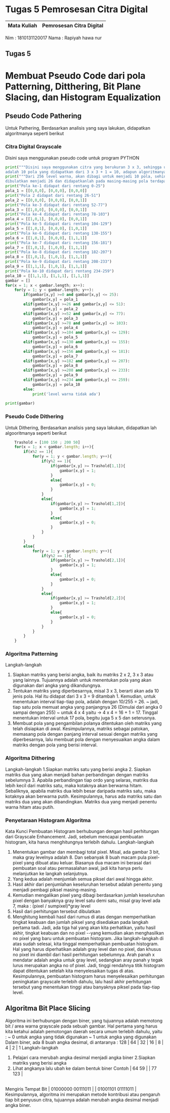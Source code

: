 # Tugas 5 Pemrosesan Citra Digital

Mata Kuliah | Pemrosesan Citra Digital
--------|--------
Nim  : 1810131120017
Nama : Rapiyah hawa nur

## Tugas 5
# Membuat Pseudo Code dari pola Patterning, Ditthering, Bit Plane Slacing, dan Histogram Equalization
## Pseudo Code Pathering
Untuk Pathering, Berdasarkan analisis yang saya lakukan, didapatkan algoritmanya seperti berikut
### Citra Digital Grayscale
Disini saya menggunakan pseudo code untuk program PYTHON

```python
print("""Disini saya menggunakan citra yang berukuran 3 x 3, sehingga untuk banyaknya level/banyak pola 
adalah 10 pola yang didapatkan dari 3 x 3 + 1 = 10, adapun algoritmanya seperti berikut""")
print("""Dari 256 level warna, akan dibagi untuk menjadi 10 pola, sehingga 256/10 = 25,6 yang
dibulatkan menjadi 26 dan didapatkanlah pada masing-masing pola terdapat 26 panjang rentangan.""")
print("Pola ke-1 didapat dari rentang 0-25")
pola_1 = [[0,0,0], [0,0,0], [0,0,0]]
print("Pola 2 didapat dari rentang 26-51")
pola_2 = [[0,0,0], [0,0,0], [0,0,1]]
print("Pola ke-3 didapat dari rentang 52-77")
pola_3 = [[1,0,0], [0,0,0], [0,0,1]]
print("Pola ke-4 didapat dari rentang 78-103")
pola_4 = [[1,0,1], [0,0,0], [0,0,1]]
print("Pola ke-5 didapat dari rentang 104-129")
pola_5 = [[1,0,1], [0,0,0], [1,0,1]]
print("Pola ke-6 didapat dari rentang 130-155")
pola_6 = [[1,0,1], [0,0,0], [1,1,1]]
print("Pola ke-7 didapat dari rentang 156-181")
pola_7 = [[1,0,1], [1,0,0], [1,1,1]]
print("Pola ke-8 didapat dari rentang 182-207")
pola_8 = [[1,0,1], [1,0,1], [1,1,1]]
print("Pola ke-9 didapat dari rentang 208-233")
pola_9 = [[1,1,1], [1,0,1], [1,1,1]]
print("Pola ke-10 didapat dari rentang 234-259")
pola_10 = [[1,1,1], [1,1,1], [1,1,1]]
gambar = []
for(x = 1; x < gambar.length; x++):
    for(y = 1; y < gambar.length; y++):
        if(gambar[x,y] >=0 and gambar[x,y] <= 25):
            gambar[x,y] = pola_1
        elif(gambar[x,y] >=26 and gambar[x,y] <= 51):
            gambar[x,y] = pola_2
        elif(gambar[x,y] >=52 and gambar[x,y] <= 77):
            gambar[x,y] = pola_3
        elif(gambar[x,y] >=78 and gambar[x,y] <= 103):
            gambar[x,y] = pola_4
        elif(gambar[x,y] >=104 and gambar[x,y] <= 129):
            gambar[x,y] = pola_5
        elif(gambar[x,y] >=130 and gambar[x,y] <= 155):
            gambar[x,y] = pola_6
        elif(gambar[x,y] >=156 and gambar[x,y] <= 181):
            gambar[x,y] = pola_7
        elif(gambar[x,y] >=182 and gambar[x,y] <= 207):
            gambar[x,y] = pola_8
        elif(gambar[x,y] >=208 and gambar[x,y] <= 233):
            gambar[x,y] = pola_9
        elif(gambar[x,y] >=234 and gambar[x,y] <= 259):
            gambar[x,y] = pola_10
        else:
            print('level warna tidak ada')
            
print(gambar)
```
### **Pseudo Code Dithering**
Untuk Dithering, Berdasarkan analisis yang saya lakukan, didapatkan lah algooritmanya seperti berikut
```javascript
    Trashold = [100 150 ; 200 50]
    for(x = 1; x < gambar.length; i++){
        if(x%2 == 1){
            for(y = 1; y < gambar.length; y++){
                if(y%2 == 1){
                    if(gambar[x,y] >= Trashold[1,1]){
                        gambar[x,y] = 1;
                    }
                    else{
                        gambar[x,y] = 0;
                    }
                }
                else{
                    if(gambar[x,y] >= Trashold[1,2]){
                        gambar[x,y] = 1;
                    }
                    else{
                        gambar[x,y] = 0;
                    }
                }
            }
        }
        else{
            for(y = 1; y < gambar.length; y++){
                if(y%2 == 1){
                    if(gambar[x,y] >= Trashold[2,1]){
                        gambar[x,y] = 1;
                    }
                    else{
                        gambar[x,y] = 0;
                    }
                }
                else{
                    if(gambar[x,y] >= Trashold[2,2]){
                        gambar[x,y] = 1;
                    }
                    else{
                        gambar[x,y] = 0;
                    }
                }
            }
        }
    }
```

### Algoritma Patterning
Langkah-langkah
1. Siapkan matriks yang berisi angka, baik itu matriks 2 x 2, 3 x 3 atau yang lainnya. Tujuannya adalah untuk menentukan pola yang akan digunakan dari angka yang dikandungnya.
2. Tentukan matriks yang diperbesarnya, misal 3 x 3, berarti akan ada 10 jenis pola. Hal itu didapat dari 3 x 3 = 9 ditambah 1. Kemudian, untuk menentukan interval tiap-tiap pola, adalah dengan 10/255 = 26.
~ jadi, tiap satu pola memuat angka yang panjangnya 26 (Dimulai dari angka 0 sampai dengan 255)
~ untuk 4 x 4 yaitu -> 4 x 4 = 16 + 1 = 17. Tinggal menentukan interval untuk 17 pola, begitu juga 5 x 5 dan seterusnya.
3. Membuat pola yang pengambilan polanya ditentukan oleh matriks yang telah disiapkan di awal.
Kesimpulannya, matriks sebagai patokan, memasang pola dengan panjang interval sesuai dengan matriks yang diperbesarnya, lalu membuat pola dengan menyesuaikan angka dalam matriks dengan pola yang berisi interval.
### Algoritma Dithering
Langkah-langkah
1.Siapkan matriks satu yang berisi angka
2. Siapkan matriks dua yang akan menjadi bahan perbandingan dengan matriks sebelumnya
3. Apabila perbandingan tiap ordo yang selaras, matriks dua lebih kecil dari matriks satu, maka kotaknya akan berwarna hitam. Sebaliknya, apabila matriks dua lebih besar daripada matriks satu, maka kotaknya akan berwarna putih.
Kesimpulannya, harus ada matriks satu dan matriks dua yang akan dibandingkan. Matriks dua yang menjadi penentu warna hitam atau putih.
###  Penyetaraan Histogram Algoritma
Kata Kunci
Pembuatan Histogram berhubungan dengan hasil perhitungan dari Grayscale Enhancement. Jadi, sebelum mencapai pembuatan histogram, kita harus menghitungnya terlebih dahulu.
Langkah-langkah
1. Menentukan gambar dan membagi total pixel. Misal, ada gambar 3 bit, maka gray levelnya adalah 8. Dan sebanyak 8 buah macam pula pixel-pixel yang dibuat atau keluar. Biasanya dua macam ini berasal dari pembuatan soal atau permasalahan awal, jadi kita hanya perlu melanjutkan ke langkah selanjutnya.
2. Yang kedua adalah menjumlah semua piksel dari awal hingga akhir.
3. Hasil akhir dari penjumlahan keseluruhan tersebut adalah penentu yang menjadi pembagi piksel masing-masing.
4. Kemudian mengalikan pixel yang dibagi berdasarkan jumlah keseluruhan pixel dengan banyaknya gray level satu demi satu, misal gray level ada 7, maka : (pixel / sumpixel)*gray level
5. Hasil dari perhitungan tersebut dibulatkan
6. Menghitung kembali hasil dari rumus di atas dengan memperhatikan tingkat keabuan dan jumlah piksel yang disediakan pada langkah pertama tadi. Jadi, ada tiga hal yang akan kita perhatikan, yaitu hasil akhir, tingkat keabuan dan no pixel --yang kemudian akan menghasilkan no pixel yang baru untuk pembuatan histogram.
Jika langkah-langkah di atas sudah selesai, kita tinggal memperhatikan pembuatan histogram. Hal yang harus diperhatikan adalah gray level dan no pixel, dan khusus no pixel ini diambil dari hasil perhitungan sebelumnya. Arah panah x mendatar adalah angka untuk gray level, sedangkan aray panah y tegak lurus merupakan angka no of pixel. Jadi, tinggi rendahnya titik histogram dapat ditentukan setelah kita menyelesaikan tugas di atas.
Kesimpulannya, pembuatan histogram harus menyelesaikan perhitungan peningkatan grayscale terlebih dahulu, lalu hasil akhir perhitungan tersebut yang menentukan tinggi atau banyaknya piksel pada tiap-tiap level.
##  Algoritma Bit Place Slicing
Algoritma ini berhubungan dengan biner, yang tujuannya adalah memotong bit / area warna grayscale pada sebuah gambar. Hal pertama yang harus kita ketahui adalah pemotongan daerah secara umum terlebih dahulu, yaitu :
~ 0 untuk angka yang tidak digunakan
~ 1 untuk angka yang digunakan
Dalam biner, ada 8 buah angka desimal, di antaranya :
128 | 64 | 32 | 16 | 8 | 4 | 2 | 1
Langkah-langkah
1. Pelajari cara merubah angka desimal menjadi angka biner
2.Siapkan matriks yang berisi angka
3. Lihat angkanya lalu ubah ke dalam bentuk biner
Contoh
| 64 59 |
| 77 123 |
<br>
Mengiris Tempat Bit
| 01000000 00111011 |
| 01001101 01111011 |
Kesimpulannya, algoritma ini merupakan metode kontribusi atau pengaruh tiap bit penyusun citra, tujuannya adalah merubah angka desimal menjadi angka biner.